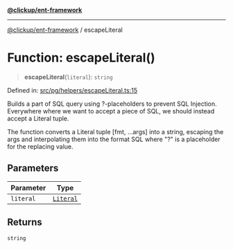 [**@clickup/ent-framework**](../README.md)

***

[@clickup/ent-framework](../globals.md) / escapeLiteral

# Function: escapeLiteral()

> **escapeLiteral**(`literal`): `string`

Defined in: [src/pg/helpers/escapeLiteral.ts:15](https://github.com/clickup/ent-framework/blob/master/src/pg/helpers/escapeLiteral.ts#L15)

Builds a part of SQL query using ?-placeholders to prevent SQL Injection.
Everywhere where we want to accept a piece of SQL, we should instead accept a
Literal tuple.

The function converts a Literal tuple [fmt, ...args] into a string, escaping
the args and interpolating them into the format SQL where "?" is a
placeholder for the replacing value.

## Parameters

| Parameter | Type |
| ------ | ------ |
| `literal` | [`Literal`](../type-aliases/Literal.md) |

## Returns

`string`
